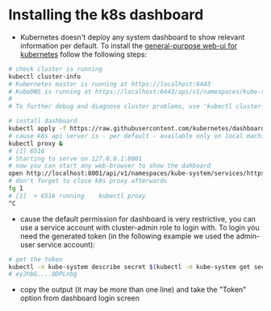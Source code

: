 # Installing the k8s dashboard

* Kubernetes doesn't deploy any system dashboard to show relevant information per default. To install the [general-purpose web-ui for kubernetes](https://github.com/kubernetes/dashboard) follow the following steps:

```bash
# check cluster is running
kubectl cluster-info
# Kubernetes master is running at https://localhost:6443
# KubeDNS is running at https://localhost:6443/api/v1/namespaces/kube-system/services/kube-dns:dns/proxy
# 
# To further debug and diagnose cluster problems, use 'kubectl cluster-info dump'.

# install dashboard
kubectl apply -f https://raw.githubusercontent.com/kubernetes/dashboard/master/src/deploy/recommended/kubernetes-dashboard.yaml
# cause k8s api server is - per default - available only on local machine (where it is installed AND for security reasons) run proxy
kubectl proxy &
# [1] 6516
# Starting to serve on 127.0.0.1:8001
# now you can start any web-browser to show the dahboard
open http://localhost:8001/api/v1/namespaces/kube-system/services/https:kubernetes-dashboard:/proxy/
# don't forget to close k8s proxy afterwards
fg 1
# [1]  + 6516 running    kubectl proxy
^C
```

* cause the default permission for dashboard is very restrictive, you can use a service account with cluster-admin role to login with. To login you need the generated token (in the following example we used the admin-user service account):

```bash
# get the token
kubectl -n kube-system describe secret $(kubectl -n kube-system get secret | grep -w admin-user | awk '{print $1}') | grep token: | awk '{print $2}'
# eyJhbG....QDPLnbg
```

* copy the output (it may be more than one line) and take the "Token" option from dashboard login screen